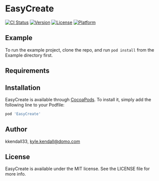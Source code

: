 # EasyCreate

[![CI Status](http://img.shields.io/travis/kkendall33/EasyCreate.svg?style=flat)](https://travis-ci.org/kkendall33/EasyCreate)
[![Version](https://img.shields.io/cocoapods/v/EasyCreate.svg?style=flat)](http://cocoapods.org/pods/EasyCreate)
[![License](https://img.shields.io/cocoapods/l/EasyCreate.svg?style=flat)](http://cocoapods.org/pods/EasyCreate)
[![Platform](https://img.shields.io/cocoapods/p/EasyCreate.svg?style=flat)](http://cocoapods.org/pods/EasyCreate)

## Example

To run the example project, clone the repo, and run `pod install` from the Example directory first.

## Requirements

## Installation

EasyCreate is available through [CocoaPods](http://cocoapods.org). To install
it, simply add the following line to your Podfile:

```ruby
pod 'EasyCreate'
```

## Author

kkendall33, kyle.kendall@domo.com

## License

EasyCreate is available under the MIT license. See the LICENSE file for more info.
